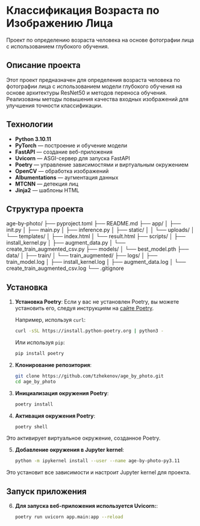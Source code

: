 # Классификация Возраста по Изображению Лица

Проект по определению возраста человека на основе фотографии лица с использованием глубокого обучения.

## Описание проекта

Этот проект предназначен для определения возраста человека по фотографии лица с использованием модели глубокого обучения на основе архитектуры ResNet50 и методов переноса обучения. Реализованы методы повышения качества входных изображений для улучшения точности классификации.

## Технологии

- **Python 3.10.11**
- **PyTorch** — построение и обучение модели
- **FastAPI** — создание веб-приложения
- **Uvicorn** — ASGI-сервер для запуска FastAPI
- **Poetry** — управление зависимостями и виртуальным окружением
- **OpenCV** — обработка изображений
- **Albumentations** — аугментация данных
- **MTCNN** — детекция лиц
- **Jinja2** — шаблоны HTML

## Структура проекта

age-by-photo/
├── pyproject.toml
├── README.md
├── app/
│   ├── init.py
│   ├── main.py
│   ├── inference.py
│   ├── static/
│   │   └── uploads/
│   └── templates/
│       ├── index.html
│       └── result.html
├── scripts/
│   ├── install_kernel.py
│   ├── augment_data.py
│   └── create_train_augmented_csv.py
├── models/
│   └── best_model.pth
├── data/
│   ├── train/
│   └── train_augmented/
├── logs/
│   ├── train_model.log
│   ├── install_kernel.log
│   ├── augment_data.log
│   └── create_train_augmented_csv.log
└── .gitignore

## Установка

1. **Установка Poetry**:
    Если у вас не установлен Poetry, вы можете установить его, следуя инструкциям на [сайте Poetry](https://python-poetry.org/docs/#installation).

    Например, используя `curl`:
    ```sh
    curl -sSL https://install.python-poetry.org | python3 -
    ```

    Или используя `pip`:
    ```sh
    pip install poetry
    ```

2. **Клонирование репозитория**:
    ```sh
    git clone https://github.com/tzhekenov/age_by_photo.git
    cd age_by_photo
    ```

3. **Инициализация окружения Poetry**:
    ```sh
    poetry install
    ```

4. **Активация окружения Poetry**:
    ```sh
    poetry shell
    ```

Это активирует виртуальное окружение, созданное Poetry.

5. **Добавление окружения в Jupyter kernel**:
    ```sh
    python -m ipykernel install --user --name age-by-photo-py3.11
    ```

Это установит все зависимости и настроит Jupyter kernel для проекта.

## Запуск приложения

6. **Для запуска веб-приложения используется Uvicorn:**:
    ```sh
    poetry run uvicorn app.main:app --reload
    ```
